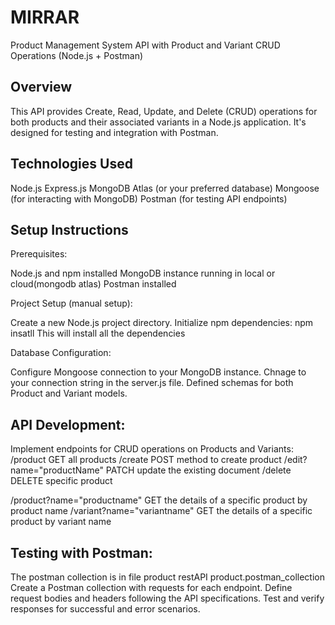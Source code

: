 # MIRRAR

Product Management System API with Product and Variant CRUD Operations (Node.js + Postman)
## Overview

This API provides Create, Read, Update, and Delete (CRUD) operations for both products and their associated variants in a Node.js application. It's designed for testing and integration with Postman.

## Technologies Used

Node.js
Express.js
MongoDB Atlas (or your preferred database)
Mongoose (for interacting with MongoDB)
Postman (for testing API endpoints)
## Setup Instructions

Prerequisites:

Node.js and npm installed
MongoDB instance running in local or cloud(mongodb atlas)
Postman installed

Project Setup (manual setup):

Create a new Node.js project directory.
Initialize npm dependencies: npm insatll
This will install all the dependencies


Database Configuration:

Configure Mongoose connection to your MongoDB instance. Chnage to your connection string in the server.js file.
Defined schemas for both Product and Variant models.

## API Development:

Implement endpoints for CRUD operations on Products and Variants:
/product GET all products
/create POST method to create product
/edit?name="productName" PATCH update the existing document
/delete DELETE specific product

/product?name="productname" GET the details of a specific product by product name
/variant?name="variantname" GET the details of a specific product by variant name



## Testing with Postman:

The postman collection is in file product restAPI product.postman_collection
Create a Postman collection with requests for each endpoint.
Define request bodies and headers following the API specifications.
Test and verify responses for successful and error scenarios.
